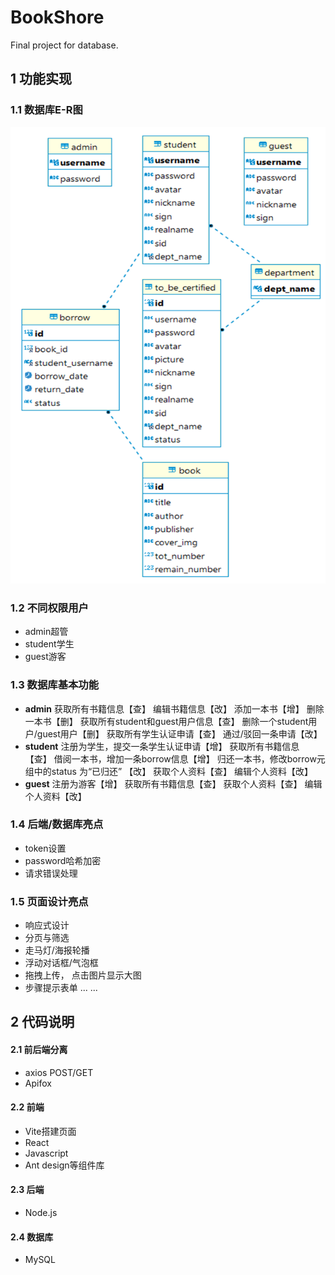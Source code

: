 # BookShore
Final project for database.

## 1 功能实现
### 1.1 数据库E-R图
![Alt text](image.png)
### 1.2 不同权限用户
- admin超管
- student学生
- guest游客
### 1.3 数据库基本功能
- **admin**
获取所有书籍信息【查】
编辑书籍信息【改】
添加一本书【增】
删除一本书【删】
获取所有student和guest用户信息【查】
删除一个student用户/guest用户【删】
获取所有学生认证申请【查】
通过/驳回一条申请【改】
- **student**
注册为学生，提交一条学生认证申请【增】
获取所有书籍信息【查】
借阅一本书，增加一条borrow信息【增】
归还一本书，修改borrow元组中的status 为“已归还” 【改】
获取个人资料【查】
编辑个人资料【改】
- **guest**
注册为游客【增】
获取所有书籍信息【查】
获取个人资料【查】
编辑个人资料【改】
### 1.4 后端/数据库亮点
- token设置
- password哈希加密
- 请求错误处理
### 1.5 页面设计亮点
- 响应式设计
- 分页与筛选
- 走马灯/海报轮播
- 浮动对话框/气泡框
- 拖拽上传， 点击图片显示大图
- 步骤提示表单
... ...
## 2 代码说明
#### 2.1 前后端分离
- axios POST/GET
- Apifox 
#### 2.2 前端
- Vite搭建页面
- React
- Javascript
- Ant design等组件库
#### 2.3 后端
- Node.js
#### 2.4 数据库
- MySQL
